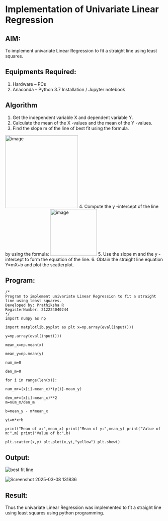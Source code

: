 # Implementation of Univariate Linear Regression
## AIM:
To implement univariate Linear Regression to fit a straight line using least squares.

## Equipments Required:
1. Hardware – PCs
2. Anaconda – Python 3.7 Installation / Jupyter notebook

## Algorithm
1. Get the independent variable X and dependent variable Y.
2. Calculate the mean of the X -values and the mean of the Y -values.
3. Find the slope m of the line of best fit using the formula. 
<img width="231" alt="image" src="https://user-images.githubusercontent.com/93026020/192078527-b3b5ee3e-992f-46c4-865b-3b7ce4ac54ad.png">
4. Compute the y -intercept of the line by using the formula:
<img width="148" alt="image" src="https://user-images.githubusercontent.com/93026020/192078545-79d70b90-7e9d-4b85-9f8b-9d7548a4c5a4.png">
5. Use the slope m and the y -intercept to form the equation of the line.
6. Obtain the straight line equation Y=mX+b and plot the scatterplot.

## Program:
```
/*
Program to implement univariate Linear Regression to fit a straight line using least squares.
Developed by: Prathiksha R
RegisterNumber: 212224040244 
*/
import numpy as np

import matplotlib.pyplot as plt x=np.array(eval(input()))

y=np.array(eval(input()))

mean_x=np.mean(x)

mean_y=np.mean(y)

num_m=0

den_m=0

for i in range(len(x)):

num_m+=(x[i]-mean_x)*(y[i]-mean_y)

den_m+=(x[i]-mean_x)**2
m=num_m/den_m

b=mean_y - m*mean_x

yi=m*x+b

print("Mean of x:",mean_x) print("Mean of y:",mean_y) print("Value of m:",m) print("Value of b:",b)

plt.scatter(x,y) plt.plot(x,yi,"yellow") plt.show()
```

## Output:
![best fit line](sam.png)

![Screenshot 2025-03-08 131836](https://github.com/user-attachments/assets/d313ded7-c423-4fe2-8e87-15ce9b592148)

## Result:
Thus the univariate Linear Regression was implemented to fit a straight line using least squares using python programming.
